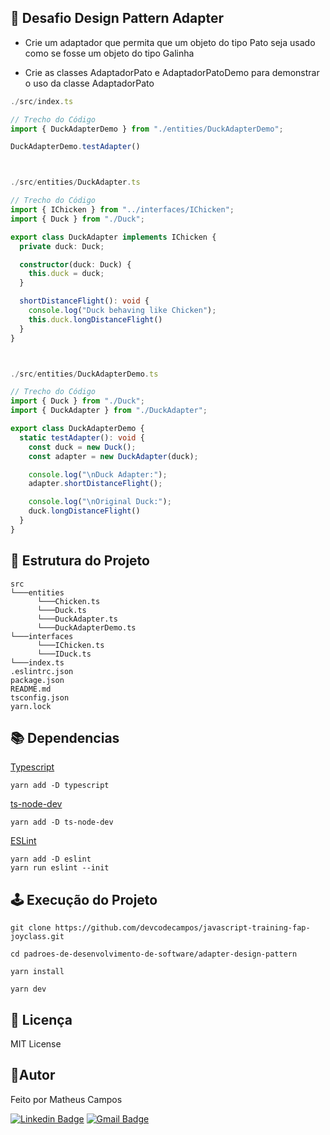 ## 🚀 Desafio Design Pattern Adapter
- Crie um adaptador que permita que um objeto do tipo Pato seja usado como se fosse um objeto do tipo Galinha

- Crie as classes AdaptadorPato e AdaptadorPatoDemo para demonstrar o uso da classe AdaptadorPato


```ts
./src/index.ts

// Trecho do Código
import { DuckAdapterDemo } from "./entities/DuckAdapterDemo";

DuckAdapterDemo.testAdapter()



./src/entities/DuckAdapter.ts

// Trecho do Código
import { IChicken } from "../interfaces/IChicken";
import { Duck } from "./Duck";

export class DuckAdapter implements IChicken {
  private duck: Duck;

  constructor(duck: Duck) {
    this.duck = duck;
  }

  shortDistanceFlight(): void {
    console.log("Duck behaving like Chicken");
    this.duck.longDistanceFlight()
  }
}



./src/entities/DuckAdapterDemo.ts

// Trecho do Código
import { Duck } from "./Duck";
import { DuckAdapter } from "./DuckAdapter";

export class DuckAdapterDemo {
  static testAdapter(): void {
    const duck = new Duck();
    const adapter = new DuckAdapter(duck);

    console.log("\nDuck Adapter:");
    adapter.shortDistanceFlight();

    console.log("\nOriginal Duck:");
    duck.longDistanceFlight()
  }
}
```

## 🧱 Estrutura do Projeto <a name="estrutura"></a>
```
src      
└───entities
      └───Chicken.ts
      └───Duck.ts      
      └───DuckAdapter.ts
      └───DuckAdapterDemo.ts  
└───interfaces
      └───IChicken.ts
      └───IDuck.ts
└───index.ts
.eslintrc.json
package.json
README.md
tsconfig.json
yarn.lock
```

## 📚 Dependencias
[Typescript](https://www.typescriptlang.org/download)
```
yarn add -D typescript
```
[ts-node-dev](https://www.npmjs.com/package/ts-node-dev)
```
yarn add -D ts-node-dev
```
[ESLint](https://eslint.org/docs/latest/use/getting-started)
```
yarn add -D eslint
yarn run eslint --init
```

## 🕹️ Execução do Projeto
``` 
git clone https://github.com/devcodecampos/javascript-training-fap-joyclass.git

cd padroes-de-desenvolvimento-de-software/adapter-design-pattern

yarn install

yarn dev
```

## 📝 Licença <a name="license"></a>
MIT License

## 🤖Autor 
Feito por Matheus Campos

[![Linkedin Badge](https://img.shields.io/badge/-devcodecampos-blue?style=flat-square&logo=Linkedin&logoColor=white&link=https://www.linkedin.com/in/devcodecampos/)](https://www.linkedin.com/in/devcodecampos/) 
[![Gmail Badge](https://img.shields.io/badge/-devcodecampos-c14438?style=flat-square&logo=Gmail&logoColor=white&link=mailto:devcodecampos@gmail.com)](mailto:devcodecampos@gmail.com)